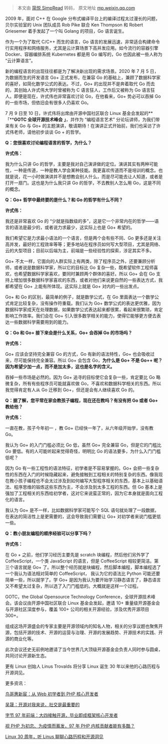 > 本文由 [简悦 SimpRead](http://ksria.com/simpread/) 转码， 原文地址 [mp.weixin.qq.com](https://mp.weixin.qq.com/s?__biz=MjM5NzM0MjcyMQ==&mid=2650118910&idx=1&sn=e0fcdbb1fc80f95794e6554debfa5a9c&chksm=beda419089adc886729bed07ae4a9869d14c0de17df959c91fda3675d614ece42346e52b8cb8&mpshare=1&scene=1&srcid=0606s5SikZU2866mvzdamtBn&sharer_sharetime=1622939296590&sharer_shareid=7fece245937ac96f04f0fb8e1311fff1#rd)

2009 年，面对 C++ 在 Google 分布式编译平台上的编译过程太过漫长的问题，贝尔实验室的 Unix 团队成员 Rob Pike 联合 Ken Thompson 和 Robert Griesemer 着手发起了一个叫 Golang 的项目，Go 语言诞生。  

作为一个为了取代 C/C++ 而生的语言，Go 语言的发展迅速，非常适合构建命令行实用程序和网络服务，尤其是云计算场景下高并发应用。如今流行的容器引擎 Docker、容器编排系统 Kubernetes 都是用 Go 编写的，Go 也因此被一些人称为 “云计算语言”。 

新的编程语言的出现往往都是为了解决新出现的需求场景。2020 年 7 月 5 日，为数据而生的开发语言 Go+ 正式发布，在兼容 Go 的基础上，兼顾了数据科学家的喜好，如简化数学公式的表达。不过，Go+ 的出现并不是奔着取代 Go 而去的，其创始人许式伟大学时曾被称为 C 语言狂人，工作后又被称为 Go 语言狂人。即便是现在，许式伟也非常喜欢讨论 Go，在他看来，Go+ 势必可以吞掉 Go 的一些市场，但依旧会有很多人仍喜欢 Go。

7 月 9 日至 10 日，许式伟将出席由开源中国社区联合 Linux 基金会发起的**「****GOTC 全球开源技术峰会** **」**，并作为 “编程语言艺术” 分论坛讲师，为我们带来有关 Go 与 Go+ 的主题演讲，敬请期待！在演讲正式开始前，我们也采访了许式伟老师，请他初步谈谈 Go + 的哲学。

**Q：您很喜欢讨论编程语言的哲学，为什么？**

**许式伟：**

我为什么只讲 Go 的哲学，主要是我对自己演讲做的定位。演讲其实有两种可能性，一种是传道，一种是教人学会某种技能。我更喜欢传道而不是培训的概念。也就是说，花一小时做演讲并不是想教会别人什么，而是尽可能去让人知道，或者是打开一扇门。这也是为什么我只讲 Go 的哲学，不去教别人怎么用 Go，这是不同的概念。

**Q：Go+ 哲学中最终要的是什么？和 Go 的哲学有什么不同？**

**许式伟：**

我还是非常喜欢 Go 的 “少就是指数级的多”，这是它一个非常内在的哲学——语言的语法是最少的，或者说力求最少，这实际上也是 Go+ 希望的。

我们希望它是力求最小语法的一个语言，但是两个会有些不同、Go 更多还是关注高并发，最好的工程效率等等；更多地站在程序员如何写大型项目，尤其是网络、云的大型项目；目前以后端为主，前端是一些经验性的探索，涉足其实不多。

Go+ 不太一样，它面向的人群实际上有两类，除了程序员之外，还要兼顾分析师，或者说是数据科学家，所以它的目标比 Go 复杂一些，既希望软件工程师喜欢，也希望数据科学家喜欢，要同时兼顾两个群体的喜好。所以 Go+ 会在 Go 支持上增加很多数据科学家喜欢的东西，或者对他们来说更自然的一些表达方式，我都希望在 Go+ 上能有所体现。这实际上就是 Go+ 对内的一些出发点。

Go+ 和 Go 的区别，最简单的例子，就是数学公式，在 Go 里面表达一个数学公式肯定比较复杂，没有操作符重载。我们认为 Go+ 数学公式的表达更优雅，因为数据科学家成天在处理数据，如果数学公式表达起来都很累，看起来很繁琐，肯定影响工作效率。我们会在 Go+ 引入很多数学相关的能力，使得它能够更方便去表达一些数据科学需要用到的能力。

**Q：Go 和 Go+ 接下来会是什么关系，Go+ 会吞掉 Go 的市场吗？**

**许式伟：**

Go+ 应该会坚持完全兼容 Go 的方式，Go 有新的语法特性，Go+ 也会吸收过来，尽可能保持完全兼容。所以 Go+ 会包含 Go，**为什么是 Go+ 不是 Go++ 呢？因为希望少加一点，而不是加太多，这也是名字的含义。**

吞掉一些市场是必然的。因为 Go+ 追寻的目标使它会复杂一些，肯定要比 Go 略微复杂，所有有些程序员可能就喜欢做 Go，不喜欢和数据科学相关的东西。所以我觉得肯定有人从 Go 迁移到 Go+，但还是会有人继续喜欢 Go 的。

**Q：据了解，您平常在家会教孩子编程，现在还在教吗？有没有把 Go 或者 Go+ 教给他？**

**许式伟：**

一直在教，孩子今年初一 ，教 Go+ 已经快一年了，从六年级开始学，没有教 Go。

我认为 Go+ 的入门门槛必须比 Go 低，虽然 Go+ 完全兼容 Go，但是它的门槛比 Go 要低。有的人可能听起来觉得奇怪，明明比 Go 的语法要多，为什么入门门槛低呢？

因为 Go 有一些工程性的语法特征，初学者是不容易掌握的。Go+ 会把一些复杂性的东西在入门的时候隐藏起来，避免接触到工程相关的特别复杂的东西。像我现在教小孩子编程也不会太过涉及到如何编写大型程序相关的东西，基本上以基础语法、程序思维的锻炼这些东西为主，不会涉及到太多工程的东西。但 Go 基本上是强加了工程相关的东西给初学者，这对它来说蛮正常的，因为它本身就是面向工程化的语言。

我认为 Go+ 是不一样，比如数据科学家可能写个 SQL 语句就处理了一段数据，在表达的简洁性上是更需要的，这会导致我们需要让 Go+ 对初学者来说门槛更低一些。

**Q：教小朋友编程的顺序经验可以分享下吗？**

**许式伟：**

在 Go + 之前，他们学习经历主要先是 scratch 块编程，然后他们另外学了 CoffeeScript，一个类 JavaScript 的语言，但是 CoffeeScript 相较更简洁。第三个语言就是 Go+ 了。所以整个经历就是块编程，然后脚本编程，脚本编程选了一个我认为语法相对简单的 CoffeeScript， 我认为它的语法比 Python 可能还要简单一些，所以就学了。学 Go+ 是因为我认为要开始学习静态语言了，静态语言又不希望太过复杂，所以选了入门门槛低的。大概就是这样一个过程。

GOTC，the Global Opensource Technology Conference，全球开源技术峰会。该会议由开源中国社区联合 Linux 基金会发起，邀请 10+ 重量级开源基金会与开源社区深度参与，覆盖 100+ 公司的相关开源经验，涉及优秀开源项目 300+。

组成这场开源盛会的专家主要是开源领域内的知名人物，相关的分享议题也聚焦开源，包括开源的技术、开源的运营与治理、开源的发展趋势、开源技术的实践、开源的商业化等。

此次会议还史无前例地邀请了当今世界几大顶级开源基金会负责人同时参与圆桌，共同讨论开源新生态。

更有 Linux 创始人 Linus Trovalds 将分享 Linux 诞生 30 年以来他的心路历程与开源洞见。

更多资讯：

[鸟哥惠新宸：从 Web 初学者到 PHP 核心开发者](http://mp.weixin.qq.com/s?__biz=MjM5NzM0MjcyMQ==&mid=2650116362&idx=1&sn=01cb43efb53fa3a183044bc80d4c6630&chksm=beda4a6489adc3724d6052628398cc0badbf6a9b76d12079398ea654a1b52cef41f51e752771&scene=21#wechat_redirect)

[吴晟：开源对我来说，社交是最重要的](http://mp.weixin.qq.com/s?__biz=MjM5NzM0MjcyMQ==&mid=2650116595&idx=2&sn=89138c57e8b0ff9596409b4f67ac1ae8&chksm=beda4a9d89adc38bc30eab8474046ead3762e2bf58a9f0dde84a0f42f965f1ae7618d447254b&scene=21#wechat_redirect)

[字节 97 年前端：大四接触开源，毕业即成框架核心开发者](http://mp.weixin.qq.com/s?__biz=MjM5NzM0MjcyMQ==&mid=2650118331&idx=1&sn=eb3338eff0514ce7d12bbc717d4ab23f&chksm=beda43d589adcac37a3bd20f1ededbea77ff4c1d019abfced2d0e5cea033d66ae8906e6ddc07&scene=21#wechat_redirect)

[视 PHP 为初恋、为疫情而蓄发，97 年 PHP 内核贡献者能有多酷？](http://mp.weixin.qq.com/s?__biz=MjM5NzM0MjcyMQ==&mid=2650118048&idx=1&sn=9ed8370438c6e58d159264c26881f903&chksm=beda4cce89adc5d855f0d2c523f851174342081a680a79b77449e19a8a92d96ed201c0de56eb&scene=21#wechat_redirect)

[Linux 30 周年，听 Linus 聊聊心路历程和开源洞见](http://mp.weixin.qq.com/s?__biz=MjM5NzM0MjcyMQ==&mid=2650118517&idx=1&sn=b2e8339f95bc5599420b5c59674d1707&chksm=beda421b89adcb0db24958dc33cf566a5127c4361360d1cde1b1c2c5890c2fa1b25e76277121&scene=21#wechat_redirect)